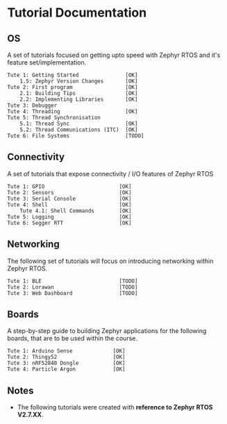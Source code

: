 # Tutorial Documentation

## OS

A set of tutorials focused on getting upto speed with Zephyr RTOS and it's feature set/implementation.
```MD
Tute 1: Getting Started               [OK]
    1.5: Zephyr Version Changes       [OK]
Tute 2: First program                 [OK]
    2.1: Building Tips                [OK]
    2.2: Implementing Libraries       [OK]
Tute 3: Debugger
Tute 4: Threading                     [OK]
Tute 5: Thread Synchronisation        
    5.1: Thread Sync                  [OK]
    5.2: Thread Communications (ITC)  [OK]
Tute 6: File Systems                  [TODO]
```
## Connectivity

A set of tutorials that expose connectivity / I/O features of Zephyr RTOS
```MD
Tute 1: GPIO                        [OK]
Tute 2: Sensors                     [OK]
Tute 3: Serial Console              [OK]
Tute 4: Shell                       [OK]
    Tute 4.1: Shell Commands        [OK]
Tute 5: Logging                     [OK]
Tute 6: Segger RTT                  [OK]
```
## Networking

The following set of tutorials will focus on introducing networking within Zephyr RTOS.
```MD
Tute 1: BLE                         [TODO]
Tute 2: Lorawan                     [TODO]
Tute 3: Web Dashboard               [TODO]
```
## Boards

A step-by-step guide to building Zephyr applications for the following boards, that are to be used within the course. 
```MD
Tute 1: Arduino Sense             [OK]
Tute 2: Thingy52                  [OK]
Tute 3: nRF52840 Dongle           [OK]
Tute 4: Particle Argon            [OK]
```

## Notes
* The following tutorials were created with **reference to Zephyr RTOS V2.7.XX**. 
